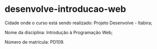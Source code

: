 # desenvolve-introducao-web

Cidade onde o curso está sendo realizado: Projeto Desenvolve - Itabira;

Nome da disciplina: Introdução à Programação Web;

Número de matrícula: PD109.
